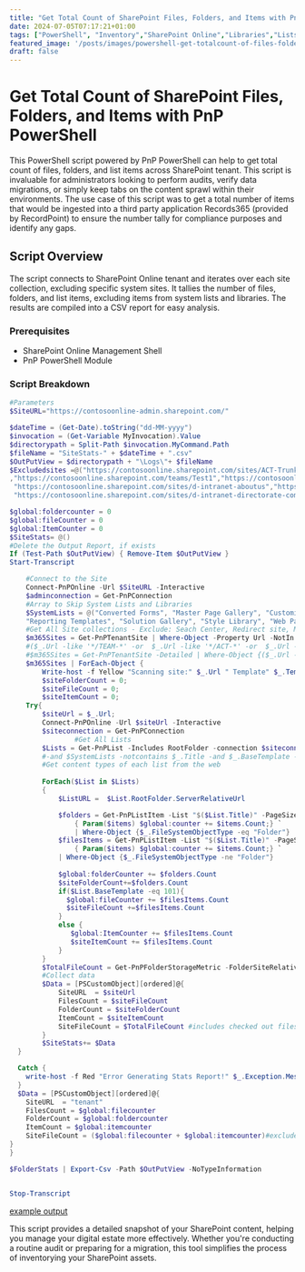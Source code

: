 ```yaml
---
title: "Get Total Count of SharePoint Files, Folders, and Items with PnP PowerShell"
date: 2024-07-05T07:17:21+01:00
tags: ["PowerShell", "Inventory","SharePoint Online","Libraries","Lists"]
featured_image: '/posts/images/powershell-get-totalcount-of-files-folders-items-in-tenant/example.png'
draft: false
---
```


# Get Total Count of SharePoint Files, Folders, and Items with PnP PowerShell

This PowerShell script powered by PnP PowerShell can help to get total count of files, folders, and list items across SharePoint tenant. This script is invaluable for administrators looking to perform audits, verify data migrations, or simply keep tabs on the content sprawl within their environments. The use case of this script was to get a total number of items that would be ingested into a third party application Records365 (provided by RecordPoint) to ensure the number tally for compliance purposes and identify any gaps.

## Script Overview

The script connects to SharePoint Online tenant and iterates over each site collection, excluding specific system sites. It tallies the number of files, folders, and list items, excluding items from system lists and libraries. The results are compiled into a CSV report for easy analysis.

### Prerequisites

- SharePoint Online Management Shell
- PnP PowerShell Module

### Script Breakdown


```PowerShell
#Parameters
$SiteURL="https://contosoonline-admin.sharepoint.com/"

$dateTime = (Get-Date).toString("dd-MM-yyyy")
$invocation = (Get-Variable MyInvocation).Value
$directorypath = Split-Path $invocation.MyCommand.Path
$fileName = "SiteStats-" + $dateTime + ".csv"
$OutPutView = $directorypath + "\Logs\"+ $fileName
$Excludedsites =@("https://contosoonline.sharepoint.com/sites/ACT-TrunkDemo-OpenAccess","https://contosoonline.sharepoint.com/teams/TrunkDemo","https://contosoonline.sharepoint.com/sites/Test-OpenAccess"
,"https://contosoonline.sharepoint.com/teams/Test1","https://contosoonline.sharepoint.com/sites/d-intranet",
 "https://contosoonline.sharepoint.com/sites/d-intranet-aboutus","https://contosoonline.sharepoint.com/sites/d-intranet-community", "https://contosoonline.sharepoint.com/sites/d-intranet-directorate",
 "https://contosoonline.sharepoint.com/sites/d-intranet-directorate-comms","https://contosoonline.sharepoint.com/sites/d-intranet-employeehub", "https://contosoonline.sharepoint.com/sites/d-intranet-news","https://contosoonline.sharepoint.com/teams/d-app-caspr-portal","https://contosoonline.sharepoint.com/teams/d-app-app");

$global:foldercounter = 0 
$global:fileCounter = 0 
$global:ItemCounter = 0 
$SiteStats= @()
#Delete the Output Report, if exists
If (Test-Path $OutPutView) { Remove-Item $OutPutView }
Start-Transcript

    #Connect to the Site       
    Connect-PnPOnline -Url $SiteURL -Interactive
    $adminconnection = Get-PnPConnection
    #Array to Skip System Lists and Libraries
    $SystemLists = @("Converted Forms", "Master Page Gallery", "Customized Reports", "Form Templates", "List Template Gallery", "Theme Gallery","Apps for SharePoint",
    "Reporting Templates", "Solution Gallery", "Style Library", "Web Part Gallery","Site Assets", "wfpub", "Site Pages", "Images", "MicroFeed","Pages")
    #Get All Site collections - Exclude: Seach Center, Redirect site, Mysite Host, App Catalog, Content Type Hub, eDiscovery and Bot Sites
    $m365Sites = Get-PnPTenantSite | Where-Object -Property Url -NotIn $Excludedsites  | Where-Object -Property Template -NotIn ("PWA#0","SRCHCEN#0", "REDIRECTSITE#0", "SPSMSITEHOST#0", "APPCATALOG#0", "POINTPUBLISHINGHUB#0", "POINTPUBLISHINGTOPIC#0","EDISC#0", "STS#-1") 
    #($_.Url -like '*/TEAM-*' -or  $_.Url -like '*/ACT-*' -or  $_.Url -like '*/PROJ-*' -or $_.Template -eq 'TEAMCHANNEL#1') -and
    #$m365Sites = Get-PnPTenantSite -Detailed | Where-Object {($_.Url -like '*Comm*') -and $_.Template -ne 'RedirectSite#0' }
    $m365Sites | ForEach-Object {
        Write-host -f Yellow "Scanning site:" $_.Url " Template" $_.Template
        $siteFolderCount = 0;
        $siteFileCount = 0;
        $siteItemCount = 0;
    Try{
        $siteUrl = $_.Url;     
        Connect-PnPOnline -Url $siteUrl -Interactive
        $siteconnection = Get-PnPConnection
                #Get All Lists
        $Lists = Get-PnPList -Includes RootFolder -connection $siteconnection| Where-Object {$_.Hidden -eq $False  }
        #-and $SystemLists -notcontains $_.Title -and $_.BaseTemplate -eq 101
        #Get content types of each list from the web
        
        ForEach($List in $Lists)
        {
            $ListURL =  $List.RootFolder.ServerRelativeUrl

            $folders = Get-PnPListItem -List "$($List.Title)" -PageSize 500 -connection $siteconnection -ScriptBlock `
                { Param($items) $global:counter += $items.Count;} `
                | Where-Object {$_.FileSystemObjectType -eq "Folder"}
            $filesItems = Get-PnPListItem -List "$($List.Title)" -PageSize 500 -connection $siteconnection -ScriptBlock `
                { Param($items) $global:counter += $items.Count;} `
            | Where-Object {$_.FileSystemObjectType -ne "Folder"}
            
            $global:folderCounter += $folders.Count
            $siteFolderCount+=$folders.Count
            if($List.BaseTemplate -eq 101){
              $global:fileCounter += $filesItems.Count
              $siteFileCount +=$filesItems.Count
            }
            else {
               $global:ItemCounter += $filesItems.Count
               $siteItemCount += $filesItems.Count
            }
        }
        $TotalFileCount = Get-PnPFolderStorageMetric -FolderSiteRelativeUrl $siteurl -connection $siteconnection| Select -ExpandProperty TotalFileCount  
        #Collect data
        $Data = [PSCustomObject][ordered]@{
            SiteURL  = $siteUrl
            FilesCount = $siteFileCount
            FolderCount = $siteFolderCount
            ItemCount = $siteItemCount
            SiteFileCount = $TotalFileCount #includes checked out files 
        }
        $SiteStats+= $Data
  }

  Catch {
    write-host -f Red "Error Generating Stats Report!" $_.Exception.Message
  }
  $Data = [PSCustomObject][ordered]@{
    SiteURL  = "tenant"
    FilesCount = $global:filecounter
    FolderCount = $global:foldercounter
    ItemCount = $global:itemcounter
    SiteFileCount = ($global:filecounter + $global:itemcounter)#excludes checked out files  
}
}

$FolderStats | Export-Csv -Path $OutPutView -NoTypeInformation


Stop-Transcript
```

[example output](../images/powershell-get-totalcount-of-files-folders-items-in-tenant/example.png)

This script provides a detailed snapshot of your SharePoint content, helping you manage your digital estate more effectively. Whether you're conducting a routine audit or preparing for a migration, this tool simplifies the process of inventorying your SharePoint assets.